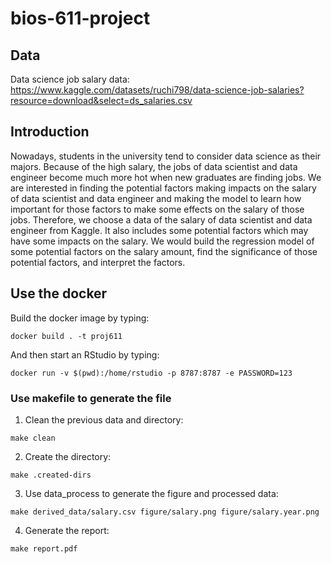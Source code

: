 # bios-611-project

## Data
Data science job salary data: https://www.kaggle.com/datasets/ruchi798/data-science-job-salaries?resource=download&select=ds_salaries.csv

## Introduction
Nowadays, students in the university tend to consider data science as their majors. Because of the high salary, the jobs of data scientist and data engineer become much more hot when new graduates are finding jobs. We are interested in finding the potential factors making impacts on the salary of data scientist and data engineer and making the model to learn how important for those factors to make some effects on the salary of those jobs. Therefore, we choose a data of the salary of data scientist and data engineer from Kaggle. It also includes some potential factors which may have some impacts on the salary. We would build the regression model of some potential factors on the salary amount, find the significance of those potential factors, and interpret the factors.

## Use the docker

Build the docker image by typing:
```
docker build . -t proj611
```

And then start an RStudio by typing:

```
docker run -v $(pwd):/home/rstudio -p 8787:8787 -e PASSWORD=123
```

### Use makefile to generate the file

1. Clean the previous data and directory:

```
make clean
```

2. Create the directory:

```
make .created-dirs
```

3. Use data_process to generate the figure and processed data:

```
make derived_data/salary.csv figure/salary.png figure/salary.year.png
```

4. Generate the report:

```
make report.pdf
```
